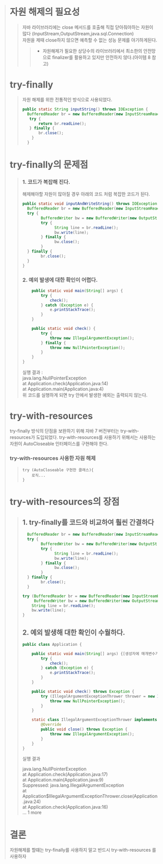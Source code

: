 > # 자원 해제의 필요성
> > 자바 라이브러리에는 close 메서드를 호출해 직접 닫아줘야하는 자원이 많다 (InputStream,OutputStream,java.sql.Connection)   
> > 자원을 제때 close하지 않으면 예측할 수 없는 성능 문제를 야기하게된다.
> > > * 자원해제가 필요한 상당수의 라이브러리에서 최소한의 안전망으로 finalizer를 활용하고 있지만 안전하지 않다.(아이템 8 참고)
> # try-finally
> > 자원 해제를 위한 전통적인 방식으로 사용되었다.
> > ``` java 
> > public static String inputString() throws IOException {
> >   BufferedReader br = new BufferedReader(new InputStreamReader(System.in));
> >    try {
> >        return br.readLine();
> >    } finally {
> >        br.close();
> >     }
> >   }
> > ```
> # try-finally의 문제점
> > ### 1. 코드가 복잡해 진다.
> > 해제해야할 자원이 많아질 경우 아래의 코드 처럼 복잡한 코드가 된다.
> > ``` java
> > public static void inputAndWriteString() throws IOException {
> >   BufferedReader br = new BufferedReader(new InputStreamReader(System.in));
> >   try {
> >         BufferedWriter bw = new BufferedWriter(new OutputStreamWriter(System.out));
> >         try {
> >               String line = br.readLine();
> >               bw.write(line);
> >         } finally {
> >               bw.close();
> >         }
> >   } finally {
> >         br.close();
> >   }
> > }
> > ```
> > ### 2. 예외 발생에 대한 확인이 어렵다.
> > ``` java
> >     public static void main(String[] args) {
> >         try {
> >             check();
> >         } catch (Exception e) {
> >             e.printStackTrace();
> >         }
> >     }
> > 
> >     public static void check() {
> >         try {
> >             throw new IllegalArgumentException();
> >         } finally {
> >             throw new NullPointerException();
> >         }
> >     }
> > }
> > 
> > ```
> > 실행 결과 :   
> > java.lang.NullPointerException   
> > at Application.check(Application.java:14)  
> > at Application.main(Application.java:4)   
> > 위 코드를 실행하게 되면 try 안에서 발생한 예외는 출력되지 않는다.
> # try-with-resources
> try-finally 방식의 단점을 보완하기 위해 자바 7 버전부터는 try-with-resources가 도입되었다. try-with-resources를 사용하기 위해서는 사용하는 자원이 AutoCloseable 인터페이스를 구현해야 한다.
> ### try-with-resources 사용한 자원 해제
> 
> > ```
> > try (AutoCloseable 구현한 클래스){
> >     로직...
> > }
> > ```
> # try-with-resources의 장점
> > ## 1. try-finally를 코드와 비교하여 훨씬 간결하다
> > ``` java
> >   BufferedReader br = new BufferedReader(new InputStreamReader(System.in));
> >   try {
> >         BufferedWriter bw = new BufferedWriter(new OutputStreamWriter(System.out));
> >         try {
> >               String line = br.readLine();
> >               bw.write(line);
> >         } finally {
> >               bw.close();
> >         }
> >   } finally {
> >         br.close();
> >   }
> > ```
> > ``` java
> > try (BufferedReader br = new BufferedReader(new InputStreamReader(System.in));
> >      BufferedWriter bw = new BufferedWriter(new OutputStreamWriter(System.out))) {
> >     String line = br.readLine();
> >     bw.write(line);
> > }
> > ```
> > ## 2. 예외 발생해 대한 확인이 수월하다.
> > ```java
> > public class Application {
> > 
> >     public static void main(String[] args) {[생성자에 매개변수가 많다면 빌더를 고려하라.md](..%2F%BE%C6%C0%CC%C5%DB_02%2F%BB%FD%BC%BA%C0%DA%BF%A1%20%B8%C5%B0%B3%BA%AF%BC%F6%B0%A1%20%B8%B9%B4%D9%B8%E9%20%BA%F4%B4%F5%B8%A6%20%B0%ED%B7%C1%C7%CF%B6%F3.md)
> >         try {
> >             check();
> >         } catch (Exception e) {
> >             e.printStackTrace();
> >         }
> >     }
> > 
> >     public static void check() throws Exception {
> >         try (IllegalArgumentExceptionThrower thrower = new IllegalArgumentExceptionThrower()) {
> >             throw new NullPointerException();
> >         }
> >     }
> > 
> >     static class IllegalArgumentExceptionThrower implements AutoCloseable {
> >         @Override
> >         public void close() throws Exception {
> >             throw new IllegalArgumentException();
> >         }
> >     }
> > }
> > ```
> > 실행 결과
> > 
> > java.lang.NullPointerException  
> >     at Application.check(Application.java:17)   
> >     at Application.main(Application.java:9)   
> >     Suppressed: java.lang.IllegalArgumentException   
> >         at Application$IllegalArgumentExceptionThrower.close(Application.java:24)   
> >         at Application.check(Application.java:16)   
> >         ... 1 more   
> # 결론
> 자원해제를 할떄는 try-finally를 사용하지 말고 반드시 try-with-resources 를 사용하자